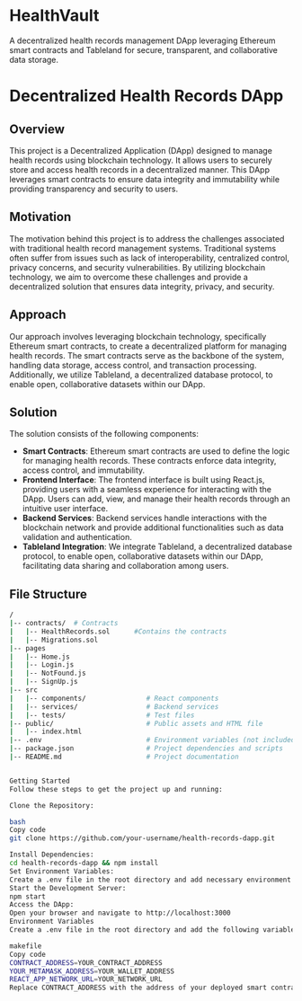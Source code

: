 # HealthVault
A decentralized health records management DApp leveraging Ethereum smart contracts and Tableland for secure, transparent, and collaborative data storage.

# Decentralized Health Records DApp

## Overview

This project is a Decentralized Application (DApp) designed to manage health records using blockchain technology. It allows users to securely store and access health records in a decentralized manner. This DApp leverages smart contracts to ensure data integrity and immutability while providing transparency and security to users.

## Motivation

The motivation behind this project is to address the challenges associated with traditional health record management systems. Traditional systems often suffer from issues such as lack of interoperability, centralized control, privacy concerns, and security vulnerabilities. By utilizing blockchain technology, we aim to overcome these challenges and provide a decentralized solution that ensures data integrity, privacy, and security.

## Approach

Our approach involves leveraging blockchain technology, specifically Ethereum smart contracts, to create a decentralized platform for managing health records. The smart contracts serve as the backbone of the system, handling data storage, access control, and transaction processing. Additionally, we utilize Tableland, a decentralized database protocol, to enable open, collaborative datasets within our DApp.

## Solution

The solution consists of the following components:

- **Smart Contracts**: Ethereum smart contracts are used to define the logic for managing health records. These contracts enforce data integrity, access control, and immutability.
- **Frontend Interface**: The frontend interface is built using React.js, providing users with a seamless experience for interacting with the DApp. Users can add, view, and manage their health records through an intuitive user interface.
- **Backend Services**: Backend services handle interactions with the blockchain network and provide additional functionalities such as data validation and authentication.
- **Tableland Integration**: We integrate Tableland, a decentralized database protocol, to enable open, collaborative datasets within our DApp, facilitating data sharing and collaboration among users.

## File Structure

```bash
/
|-- contracts/  # Contracts
|   |-- HealthRecords.sol      #Contains the contracts
|   |-- Migrations.sol
|-- pages
|   |-- Home.js
|   |-- Login.js
|   |-- NotFound.js
|   |-- SignUp.js
|-- src
|   |-- components/               # React components
|   |-- services/                 # Backend services
|   |-- tests/                    # Test files
|-- public/                       # Public assets and HTML file
|   |-- index.html
|-- .env                          # Environment variables (not included in repository)
|-- package.json                  # Project dependencies and scripts
|-- README.md                     # Project documentation


Getting Started
Follow these steps to get the project up and running:

Clone the Repository:

bash
Copy code
git clone https://github.com/your-username/health-records-dapp.git

Install Dependencies:
cd health-records-dapp && npm install
Set Environment Variables:
Create a .env file in the root directory and add necessary environment variables.
Start the Development Server:
npm start
Access the DApp:
Open your browser and navigate to http://localhost:3000
Environment Variables
Create a .env file in the root directory and add the following variables:

makefile
Copy code
CONTRACT_ADDRESS=YOUR_CONTRACT_ADDRESS
YOUR_METAMASK_ADDRESS=YOUR_WALLET_ADDRESS
REACT_APP_NETWORK_URL=YOUR_NETWORK_URL
Replace CONTRACT_ADDRESS with the address of your deployed smart contract, YOUR_METAMASK_ADDRESS with the your wallet ADDRESS and YOUR_NETWORK_URL with the URL of your Ethereum network.

